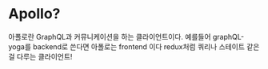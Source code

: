# Apollo?

아폴로란 GraphQL과 커뮤니케이션을 하는 클라이언트이다.
예를들어 graphQL-yoga를 backend로 쓴다면 아폴로는 frontend 이다 redux처럼
쿼리나 스테이트 같은걸 다루는 클라이언트!
